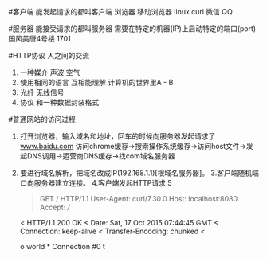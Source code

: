 #客户端
能发起请求的都叫客户端
浏览器 移动浏览器 linux curl 微信 QQ

#服务器
能接受请求的都叫服务器
需要在特定的机器(IP)上启动特定的端口(port)
国风美唐4号楼                    1701

#HTTP协议
人之间的交流
1. 一种媒介 声波 空气
2. 使用相同的语言  互相能理解
计算机的世界里A - B
1. 光纤 无线信号 
2. 协议 和一种数据封装格式

#普通网站的访问过程 
1. 打开浏览器，输入域名和地址，回车的时候向服务器发起请求了
www.baidu.com
访问chrome缓存->搜索操作系统缓存->访问host文件->发起DNS调用->运营商DNS缓存->找com域名服务器
2. 要进行域名解析，把域名改成IP(192.168.1.1)[根域名服务器]。
3.客户端随机端口向服务器建立连接。
4.客户端发起HTTP请求
5

    > GET / HTTP/1.1
    > User-Agent: curl/7.30.0
    > Host: localhost:8080
    > Accept: */*
    >
    < HTTP/1.1 200 OK
    < Date: Sat, 17 Oct 2015 07:44:45 GMT
    < Connection: keep-alive
    < Transfer-Encoding: chunked
    <
    <!DOCTYPE html> <html> <head lang="en">
    o world </body> </html>* Connection #0 t

